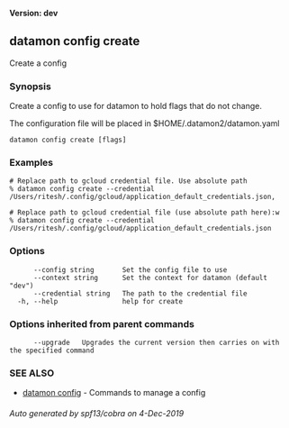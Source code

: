 **Version: dev**

## datamon config create

Create a config

### Synopsis

Create a config to use for datamon to hold flags that do not
change.

The configuration file will be placed in $HOME/.datamon2/datamon.yaml

```
datamon config create [flags]
```

### Examples

```
# Replace path to gcloud credential file. Use absolute path
% datamon config create --credential /Users/ritesh/.config/gcloud/application_default_credentials.json,

# Replace path to gcloud credential file (use absolute path here):w
% datamon config create --credential /Users/ritesh/.config/gcloud/application_default_credentials.json
```

### Options

```
      --config string       Set the config file to use
      --context string      Set the context for datamon (default "dev")
      --credential string   The path to the credential file
  -h, --help                help for create
```

### Options inherited from parent commands

```
      --upgrade   Upgrades the current version then carries on with the specified command
```

### SEE ALSO

* [datamon config](datamon_config.md)	 - Commands to manage a config

###### Auto generated by spf13/cobra on 4-Dec-2019
